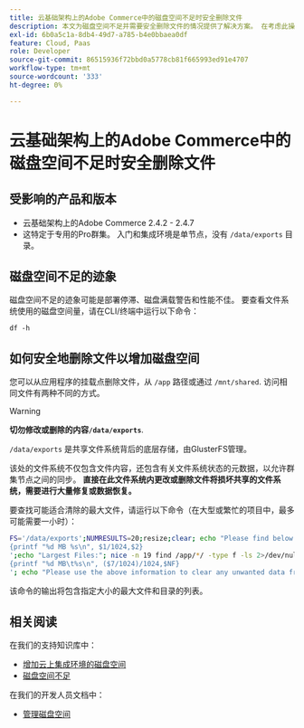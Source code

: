 ```yaml
---
title: 云基础架构上的Adobe Commerce中的磁盘空间不足时安全删除文件
description: 本文为磁盘空间不足并需要安全删除文件的情况提供了解决方案。 在考虑此操作之前，请查看我们的开发人员文档中的[管理磁盘空间](https://devdocs.magento.com/cloud/project/manage-disk-space.html#no-space-left)。 如果该文章中的步骤不适合您或者不能解决问题，请查看本文中的步骤。
exl-id: 6b0a5c1a-8db4-49d7-a785-b4e0bbaea0df
feature: Cloud, Paas
role: Developer
source-git-commit: 86515936f72bbd0a5778cb81f665993ed91e4707
workflow-type: tm+mt
source-wordcount: '333'
ht-degree: 0%

---
```


# 云基础架构上的Adobe Commerce中的磁盘空间不足时安全删除文件

## 受影响的产品和版本

* 云基础架构上的Adobe Commerce 2.4.2 - 2.4.7
* 这特定于专用的Pro群集。 入门和集成环境是单节点，没有 `/data/exports` 目录。

## 磁盘空间不足的迹象

磁盘空间不足的迹象可能是部署停滞、磁盘满载警告和性能不佳。
要查看文件系统使用的磁盘空间量，请在CLI/终端中运行以下命令：

`df -h`


## 如何安全地删除文件以增加磁盘空间

您可以从应用程序的挂载点删除文件，从 `/app` 路径或通过 `/mnt/shared`. 访问相同文件有两种不同的方式。

>[!WARNING]
>
>**切勿修改或删除的内容`/data/exports`**.
>
>`/data/exports` 是共享文件系统背后的底层存储，由GlusterFS管理。
>
>该处的文件系统不仅包含文件内容，还包含有关文件系统状态的元数据，以允许群集节点之间的同步。 **直接在此文件系统内更改或删除文件将损坏共享的文件系统，需要进行大量修复或数据恢复。**

要查找可能适合清除的最大文件，请运行以下命令（在大型或繁忙的项目中，最多可能需要一小时）：

```bash
FS='/data/exports';NUMRESULTS=20;resize;clear; echo "Please find below the Largest Directories and Files:";date;df -h $FS; echo "Largest Directories:";nice -n 19 find /app/*/ -type d -ls 2>/dev/null| sort -rnk1| head -n $NUMRESULTS| awk '
{printf "%d MB %s\n", $1/1024,$2}
';echo "Largest Files:"; nice -n 19 find /app/*/ -type f -ls 2>/dev/null| sort -rnk7| head -n $NUMRESULTS|awk '
{printf "%d MB\t%s\n", ($7/1024)/1024,$NF}
'; echo "Please use the above information to clear any unwanted data from the server, it is important this is done as soon as possible to ensure your server stays functional.";
```

该命令的输出将包含指定大小的最大文件和目录的列表。

## 相关阅读

在我们的支持知识库中：

* [增加云上集成环境的磁盘空间](/help/how-to/general/increase-disk-space-for-integration-environment-on-cloud.md)
* [磁盘空间不足](/help/troubleshooting/miscellaneous/low-disk-space.md)

在我们的开发人员文档中：

* [管理磁盘空间](https://devdocs.magento.com/cloud/project/manage-disk-space.html)
